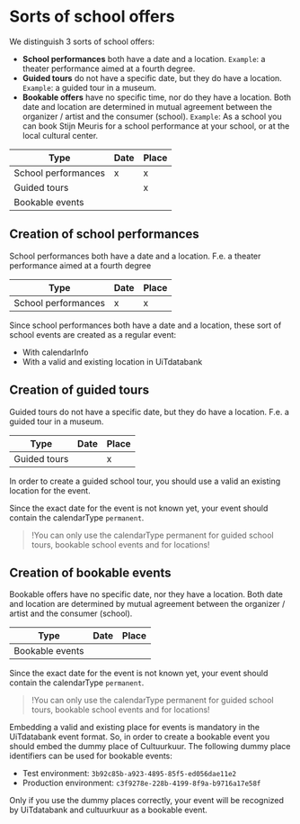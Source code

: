 ---
---
# Sorts of school offers

We distinguish 3 sorts of school offers:
- **School performances** both have a date and a location. ```Example```: a theater performance aimed at a fourth degree.
- **Guided tours** do not have a specific date, but they do have a location. ```Example```: a guided tour in a museum.
- **Bookable offers** have no specific time, nor do they have a location. Both date and location are determined in mutual agreement between the organizer / artist and the consumer (school). ```Example```: As a school you can book Stijn Meuris for a school performance at your school, or at the local cultural center. 

| Type | Date | Place | 
| -- | -- | -- |
| School performances | x | x | 
| Guided tours |  | x | 
| Bookable events  |  |  | 


## Creation of school performances
School performances both have a date and a location. F.e. a theater performance aimed at a fourth degree

| Type | Date | Place | 
| -- | -- | -- |
| School performances | x | x | 

Since school performances both have a date and a location, these sort of school events are created as a regular event:
- With calendarInfo
- With a valid and existing location in UiTdatabank

## Creation of guided tours
Guided tours do not have a specific date, but they do have a location. F.e. a guided tour in a museum.

| Type | Date | Place | 
| -- | -- | -- |
| Guided tours |  | x | 

In order to create a guided school tour, you should use a valid an existing location for the event.

Since the exact date for the event is not known yet, your event should contain the calendarType ```permanent```.

> !You can only use the calendarType permanent for guided school tours, bookable school events and for locations!

## Creation of bookable events
Bookable offers have no specific date, nor they have a location. Both date and location are determined by mutual agreement between the organizer / artist and the consumer (school).

| Type | Date | Place | 
| -- | -- | -- |
| Bookable events  |  |  | 

Since the exact date for the event is not known yet, your event should contain the calendarType ```permanent```.

> !You can only use the calendarType permanent for guided school tours, bookable school events and for locations!

Embedding a valid and existing place for events is mandatory in the UiTdatabank event format. So, in order to create a bookable event you should embed the dummy place of Cultuurkuur. The following dummy place identifiers can be used for bookable events:
- Test environment: ```3b92c85b-a923-4895-85f5-ed056dae11e2```
- Production environment: ```c3f9278e-228b-4199-8f9a-b9716a17e58f```

Only if you use the dummy places correctly, your event will be recognized by UiTdatabank and cultuurkuur as a bookable event.


